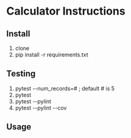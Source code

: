 # Calculator Instructions

## Install

1. clone
2. pip install -r requirements.txt

## Testing

1. pytest --num_records=# ; default # is 5
2. pytest
3. pytest --pylint
4. pytest --pylint --cov

## Usage
